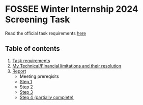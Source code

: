 # FOSSEE Winter Internship 2024 Screening Task

Read the official task requirements [here](https://docs.google.com/document/d/e/2PACX-1vQHt1HM9d-POIPGqZsqziU4hu_qR0lWYzNIq0I3vwMk_6YI-wxskwuUSO7eMTDf6Hsqhb53nZDHCjnM/pub)

## Table of contents
1. [Task requirements](./TaskRequirements.md)
1. [My Technical/Financial limitations and their resolution](./Limitations.md)
1. [Report](./Report/)
    - Meeting prereqisits
    - [Step 1](./Report/Step1.md)
    - [Step 2](./Report/Step2.md)
    - [Step 3](./Report/Step3.md)
    - [Step 4 (partially complete)](./Report/Step4.md)